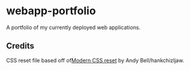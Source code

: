 # webapp-portfolio

A portfolio of my currently deployed web applications.

## Credits

CSS reset file based off of<a href="https://github.com/hankchizljaw/modern-css-reset">Modern CSS reset</a> by Andy Bell/hankchizljaw.